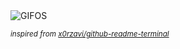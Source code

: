 <div align="justify">
<picture>
    <source media="(prefers-color-scheme: dark)" srcset="https://i.ibb.co/5gtB2cQc/output-gif.gif">
    <source media="(prefers-color-scheme: light)" srcset="https://i.ibb.co/5gtB2cQc/output-gif.gif">
    <img alt="GIFOS" src="https://i.ibb.co/5gtB2cQc/output-gif.gif">
</picture>

<sub><i>inspired from [x0rzavi/github-readme-terminal](https://github.com/x0rzavi/github-readme-terminal)</i></sub>

</div>

<!-- Image deletion URL: https://ibb.co/B5dqwshs/3bd2e635adf1570248534ef1dfb283f0 -->